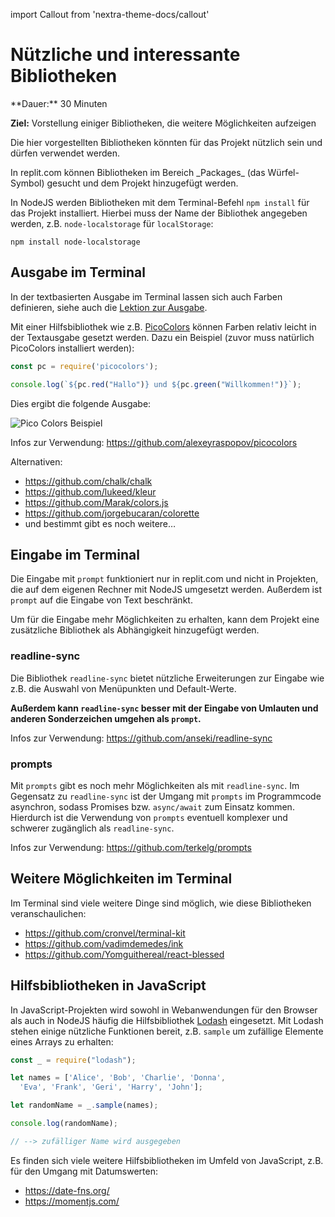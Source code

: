 import Callout from 'nextra-theme-docs/callout'

# Nützliche und interessante Bibliotheken

<Callout>
  **Dauer:** 30 Minuten
  
  **Ziel:** Vorstellung einiger Bibliotheken, die 
  weitere Möglichkeiten aufzeigen
</Callout>

Die hier vorgestellten Bibliotheken könnten für das 
Projekt nützlich sein und dürfen verwendet werden.

<Callout type="warning">
In replit.com können Bibliotheken im Bereich
_Packages_ (das Würfel-Symbol) gesucht und 
dem Projekt hinzugefügt werden.

In NodeJS werden Bibliotheken mit dem 
Terminal-Befehl `npm install` für das Projekt 
installiert. Hierbei muss der Name der Bibliothek 
angegeben werden, z.B. `node-localstorage` für 
`localStorage`:

```
npm install node-localstorage
```
</Callout>

## Ausgabe im Terminal

In der textbasierten Ausgabe im Terminal
lassen sich auch Farben definieren, siehe
auch die [Lektion zur Ausgabe](/prog/02-basics/io#ausgabe-formatieren).

Mit einer Hilfsbibliothek wie z.B. 
[PicoColors](https://github.com/alexeyraspopov/picocolors)
können Farben relativ leicht in der Textausgabe
gesetzt werden. Dazu ein Beispiel (zuvor muss
natürlich PicoColors installiert werden):

```js
const pc = require('picocolors');

console.log(`${pc.red("Hallo")} und ${pc.green("Willkommen!")}`);
```

Dies ergibt die folgende Ausgabe:

![Pico Colors Beispiel](/images/prog/pico_colors.png)

Infos zur Verwendung: https://github.com/alexeyraspopov/picocolors

Alternativen:

- https://github.com/chalk/chalk
- https://github.com/lukeed/kleur
- https://github.com/Marak/colors.js
- https://github.com/jorgebucaran/colorette
- und bestimmt gibt es noch weitere…

## Eingabe im Terminal

Die Eingabe mit `prompt` funktioniert nur 
in replit.com und nicht in Projekten, die auf
dem eigenen Rechner mit NodeJS umgesetzt werden.
Außerdem ist `prompt` auf die Eingabe von 
Text beschränkt. 

Um für die Eingabe mehr Möglichkeiten zu erhalten,
kann dem Projekt eine zusätzliche Bibliothek 
als Abhängigkeit hinzugefügt werden.

### readline-sync

Die Bibliothek `readline-sync` bietet nützliche
Erweiterungen zur Eingabe wie z.B. die Auswahl von
Menüpunkten und Default-Werte. 

**Außerdem kann `readline-sync` besser mit
der Eingabe von Umlauten und anderen Sonderzeichen
umgehen als `prompt`.**

Infos zur Verwendung: https://github.com/anseki/readline-sync


### prompts

Mit `prompts` gibt es noch mehr Möglichkeiten
als mit `readline-sync`. Im Gegensatz zu 
`readline-sync` ist der Umgang mit `prompts` 
im Programmcode asynchron, sodass Promises bzw.
`async/await` zum Einsatz kommen. Hierdurch
ist die Verwendung von `prompts` eventuell 
komplexer und schwerer zugänglich als 
`readline-sync`.

Infos zur Verwendung: https://github.com/terkelg/prompts

## Weitere Möglichkeiten im Terminal  

Im Terminal sind viele weitere Dinge sind möglich,
wie diese Bibliotheken veranschaulichen:

- https://github.com/cronvel/terminal-kit
- https://github.com/vadimdemedes/ink
- https://github.com/Yomguithereal/react-blessed

## Hilfsbibliotheken in JavaScript

In JavaScript-Projekten wird sowohl in 
Webanwendungen für den Browser als auch in
NodeJS häufig die Hilfsbibliothek 
[Lodash](https://lodash.com) eingesetzt. 
Mit Lodash stehen einige nützliche Funktionen
bereit, z.B. `sample` um zufällige Elemente
eines Arrays zu erhalten:

```js
const _ = require("lodash");

let names = ['Alice', 'Bob', 'Charlie', 'Donna',
  'Eva', 'Frank', 'Geri', 'Harry', 'John'];

let randomName = _.sample(names);

console.log(randomName);

// --> zufälliger Name wird ausgegeben 
```

Es finden sich viele weitere Hilfsbibliotheken
im Umfeld von JavaScript, z.B. für den Umgang
mit Datumswerten:

- https://date-fns.org/
- https://momentjs.com/

